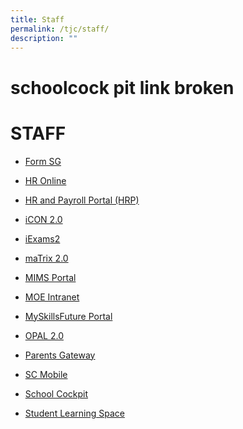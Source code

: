 ```yaml
---
title: Staff
permalink: /tjc/staff/
description: ""
---
```

# schoolcock pit link broken
# STAFF
*   <a href="https://form.gov.sg/" target="_blank">Form SG</a>
*   <a href="http://intranet.moe.gov.sg/hronline/Pages/Home.aspx" target="_blank">HR Online</a>
*   <a href="https://www.hrp.gov.sg/" target="_blank">HR and Payroll Portal (HRP)</a>
*   <a href="https://icon.moe.edu.sg/" target="_blank">iCON 2.0</a>
*   <a href="https://iexams.seab.gov.sg/login" target="_blank">iExams2</a>
*   <a href="https://matrix.tjc.edu.sg/index.html" target="_blank">maTrix 2.0</a>
*   <a href="https://idp.mims.moe.gov.sg/nidp/saml2" target="_blank">MIMS Portal</a>  
    
*   <a href="https://intranet.moe.gov.sg/Pages/Home.aspx" target="_blank">MOE Intranet</a>
*   <a href="https://www.myskillsfuture.gov.sg/content/student/en/preu.html" target="_blank">MySkillsFuture Portal</a>
*   <a href="https://idm.opal2.moe.edu.sg/account/login" target="_blank">OPAL 2.0</a>
*   <a href="https://pg.moe.edu.sg/" target="_blank">Parents Gateway</a>
*   <a href="https://scmobile.moe.edu.sg/login" target="_blank">SC Mobile</a>
*   <a href="https://schoolcockpit.moe.gov.sg/" target="_blank">School Cockpit</a>
*   <a href="https://vle.learning.moe.edu.sg/login" target="_blank">Student Learning Space</a>